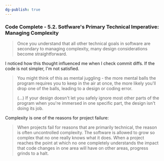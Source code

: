 ```yaml
---
dg-publish: true
---
```

### Code Complete - 5.2. Sotfware's Primary Technical Imperative: Managing Complexity

> Once you understand that all other technical goals in software are secondary to managing complexity, many design considerations become straightforward.

I noticed how this thought influenced me when I check commit diffs. If the code is not simpler, I'm not satisfied.

> You might think of this as mental juggling - the more mental balls the program requires you to keep in the air at once, the more likely you'll drop one of the balls, leading to a design or coding error.
> 
> (...) If your design doesn't let you safely ignore most other parts of the program when you're immersed in one specific part, the design isn't doing its job.

Complexity is one of the reasons for project failure:

> When projects fail for reasons that are primarily technical, the reason is often uncontrolled complexity. The software is allowed to grow so complex that no one really knows what it does. When a project reaches the point at which no one completely understands the impact that code changes in one area will have on other areas, progress grinds to a halt.
